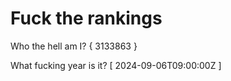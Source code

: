 # Fuck the rankings

Who the hell am I?
{ 3133863 }

What fucking year is it?
[ 2024-09-06T09:00:00Z ]
